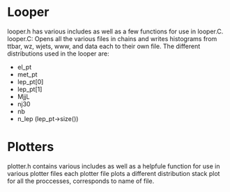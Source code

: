 # Looper
looper.h has various includes as well as a few functions for use in looper.C.
looper.C: Opens all the various files in chains and writes histograms from ttbar, wz, wjets, www, and data each to their own file. The different distributions used in the looper are:
  - el_pt
  - met_pt
  - lep_pt[0]
  - lep_pt[1]
  - MjjL
  - nj30
  - nb
  - n_lep (lep_pt->size())
 
 # Plotters
 plotter.h contains various includes as well as a helpfule function for use in various plotter files
 each plotter file plots a different distribution stack plot for all the proccesses, corresponds to name of file.
